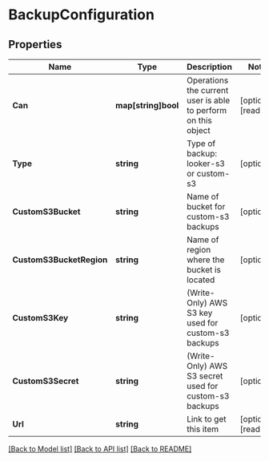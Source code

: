 # BackupConfiguration

## Properties

Name | Type | Description | Notes
------------ | ------------- | ------------- | -------------
**Can** | **map[string]bool** | Operations the current user is able to perform on this object | [optional] [readonly] 
**Type** | **string** | Type of backup: looker-s3 or custom-s3 | [optional] 
**CustomS3Bucket** | **string** | Name of bucket for custom-s3 backups | [optional] 
**CustomS3BucketRegion** | **string** | Name of region where the bucket is located | [optional] 
**CustomS3Key** | **string** | (Write-Only) AWS S3 key used for custom-s3 backups | [optional] 
**CustomS3Secret** | **string** | (Write-Only) AWS S3 secret used for custom-s3 backups | [optional] 
**Url** | **string** | Link to get this item | [optional] [readonly] 

[[Back to Model list]](../README.md#documentation-for-models) [[Back to API list]](../README.md#documentation-for-api-endpoints) [[Back to README]](../README.md)


